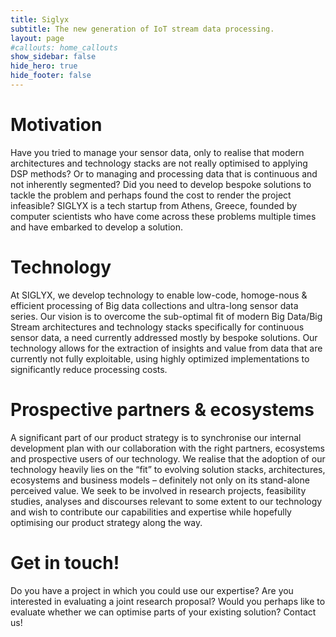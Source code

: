 ```yaml
---
title: Siglyx
subtitle: The new generation of IoT stream data processing.
layout: page
#callouts: home_callouts
show_sidebar: false
hide_hero: true
hide_footer: false
---
```


# Motivation

Have you tried to manage your sensor data, only to realise that modern
architectures and technology stacks are not really optimised to applying
DSP methods?
Or to managing and processing data that is continuous and not inherently segmented?
Did you need to develop bespoke solutions to tackle the problem and perhaps found
the cost to render the project infeasible?
SIGLYX is a tech startup from Athens, Greece, founded by computer scientists who have
come across these problems multiple times and have embarked to develop a solution.

# Technology

At SIGLYX, we develop technology to enable low-code, homoge-nous & efficient processing 
of Big data collections and ultra-long sensor data series. Our vision is to overcome the
sub-optimal fit of modern Big Data/Big Stream architectures and technology stacks specifically
for continuous sensor data, a need currently addressed mostly by bespoke solutions.
Our technology allows for the extraction of insights and value from data that are currently
not fully exploitable, using highly optimized implementations to significantly reduce
processing costs.

# Prospective partners & ecosystems

A significant part of our product strategy is to synchronise our internal development plan
with our collaboration with the right partners, ecosystems and prospective users of our technology.
We realise that the adoption of our technology heavily lies on the “fit” to evolving solution
stacks, architectures, ecosystems and business models – definitely not only on its stand-alone
perceived value. We seek to be involved in research projects, feasibility studies, analyses and
discourses relevant to some extent to our technology and wish to contribute our capabilities and
expertise while hopefully optimising our product strategy along the way.

# Get in touch!

Do you have a project in which you could use our expertise? Are you interested in evaluating
a joint research proposal? Would you perhaps like to evaluate whether we can optimise parts 
of your existing solution? Contact us!

